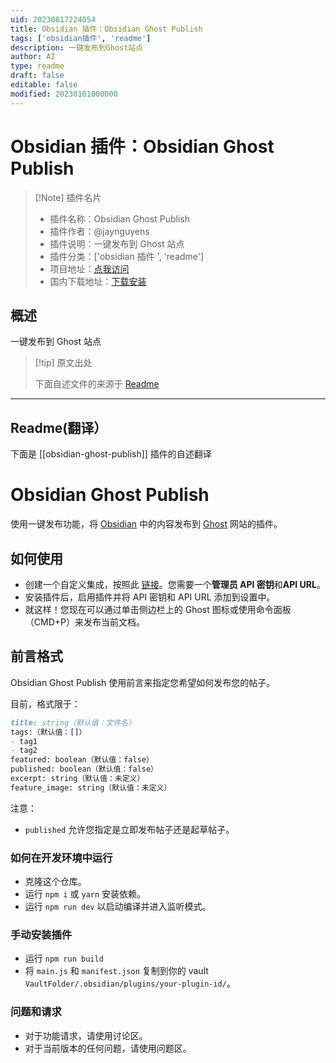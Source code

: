 ```yaml
---
uid: 20230817224054
title: Obsidian 插件：Obsidian Ghost Publish
tags: ['obsidian插件', 'readme']
description: 一键发布到Ghost站点
author: AI
type: readme
draft: false
editable: false
modified: 20230101000000
---
```


# Obsidian 插件：Obsidian Ghost Publish

> [!Note] 插件名片
> - 插件名称：Obsidian Ghost Publish
> - 插件作者：@jaynguyens
> - 插件说明：一键发布到 Ghost 站点
> - 插件分类：['obsidian 插件 ', 'readme']
> - 项目地址：[点我访问](https://github.com/jaynguyens/obsidian-ghost-publish)
> - 国内下载地址：[下载安装](https://pkmer.cn/products/plugin/pluginMarket/?obsidian-ghost-publish)

## 概述

一键发布到 Ghost 站点

> [!tip] 原文出处
>
>下面自述文件的来源于 [Readme](https://ghproxy.net/https://raw.githubusercontent.com/jaynguyens/obsidian-ghost-publish/master/README.md)

---

## Readme(翻译）

下面是 [[obsidian-ghost-publish]] 插件的自述翻译

# Obsidian Ghost Publish

使用一键发布功能，将 [Obsidian](https://obsidian.md/) 中的内容发布到 [Ghost](https://ghost.org/) 网站的插件。

## 如何使用

- 创建一个自定义集成，按照此 [链接](https://ghost.org/integrations/custom-integrations/)。您需要一个**管理员 API 密钥**和**API URL**。
- 安装插件后，启用插件并将 API 密钥和 API URL 添加到设置中。
- 就这样！您现在可以通过单击侧边栏上的 Ghost 图标或使用命令面板（CMD+P）来发布当前文档。

## 前言格式

Obsidian Ghost Publish 使用前言来指定您希望如何发布您的帖子。

目前，格式限于：

```md
title: string（默认值：文件名）
tags:（默认值：[]）
- tag1
- tag2
featured: boolean（默认值：false）
published: boolean（默认值：false）
excerpt: string（默认值：未定义）
feature_image: string（默认值：未定义）
```

注意：

- `published` 允许您指定是立即发布帖子还是起草帖子。

### 如何在开发环境中运行

- 克隆这个仓库。
- 运行 `npm i` 或 `yarn` 安装依赖。
- 运行 `npm run dev` 以启动编译并进入监听模式。

### 手动安装插件

- 运行 `npm run build`
- 将 `main.js` 和 `manifest.json` 复制到你的 vault `VaultFolder/.obsidian/plugins/your-plugin-id/`。

### 问题和请求

- 对于功能请求，请使用讨论区。
- 对于当前版本的任何问题，请使用问题区。



